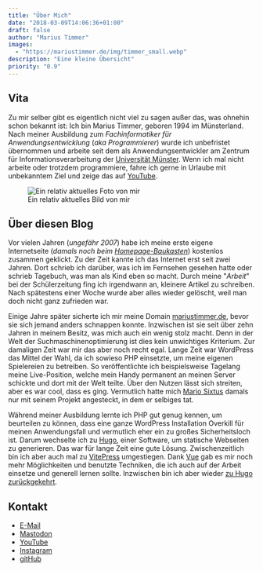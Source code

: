 ```yaml
---
title: "Über Mich"
date: "2018-03-09T14:06:36+01:00"
draft: false
author: "Marius Timmer"
images:
  - "https://mariustimmer.de/img/timmer_small.webp"
description: "Eine kleine Übersicht"
priority: "0.9"
---
```


## Vita
Zu mir selber gibt es eigentlich nicht viel zu sagen außer das, was ohnehin
schon bekannt ist: Ich bin Marius Timmer, geboren 1994 im Münsterland. Nach
meiner Ausbildung zum *Fachinformatiker für Anwendungsentwicklung* (*aka
Programmierer*) wurde ich unbefristet übernommen und arbeite seit dem als
Anwendungsentwickler am Zentrum für Informationsverarbeitung
der [Universität Münster](https://www.uni-muenster.de/). Wenn ich mal nicht arbeite oder trotzdem
programmiere, fahre ich gerne in Urlaube mit unbekanntem Ziel und zeige das
auf [YouTube](https://www.youtube.com/channel/UCIROfdOW4gffuwYVNE1nwGg).

<figure class="right col3">
    <img
        alt="Ein relativ aktuelles Foto von mir"
        src="/img/timmer.webp"
        srcset="/img/timmer_small.webp  480w,
                /img/timmer_medium.webp 960w,
                /img/timmer.webp 1024w"
    />
    <figcaption>Ein relativ aktuelles Bild von mir</figcaption>
</figure>

## Über diesen Blog
Vor vielen Jahren (_ungefähr 2007_) habe ich meine erste eigene Internetseite
(_damals noch beim [Homepage-Baukasten](https://www.homepage-baukasten.de/)_) kostenlos zusammen geklickt.
Zu der Zeit kannte ich das Internet erst seit zwei Jahren. Dort schrieb ich
darüber, was ich im Fernsehen gesehen hatte oder schrieb Tagebuch, was man
als Kind eben so macht. Durch meine "_Arbeit_" bei der Schülerzeitung fing
ich irgendwann an, kleinere Artikel zu schreiben. Nach spätestens einer
Woche wurde aber alles wieder gelöscht, weil man doch nicht ganz zufrieden war.

Einige Jahre später sicherte ich mir meine Domain [mariustimmer.de](https://mariustimmer.de/),
bevor sie sich jemand anders schnappen konnte. Inzwischen ist sie seit über
zehn Jahren in meinem Besitz, was mich auch ein wenig stolz macht. Denn in
der Welt der Suchmaschinen&shy;optimierung ist dies kein unwichtiges Kriterium.
Zur damaligen Zeit war mir das aber noch recht egal. Lange Zeit war WordPress
das Mittel der Wahl, da ich sowieso PHP einsetzte, um meine eigenen
Spielereien zu betreiben. So veröffentlichte ich beispielsweise Tagelang
meine Live-Position, welche mein Handy permanent an meinen Server schickte
und dort mit der Welt teilte. Über den Nutzen lässt sich streiten, aber
es war cool, dass es ging. Vermutlich hatte mich
[Mario Sixtus](https://mastodon.social/@sixtus) damals nur mit seinem
Projekt angesteckt, in dem er selbiges tat.

Während meiner Ausbildung lernte ich PHP gut genug kennen, um beurteilen
zu können, dass eine ganze WordPress Installation Overkill für meinen
Anwendungsfall und vermutlich eher ein zu großes Sicherheitsloch ist.
Darum wechselte ich zu [Hugo](https://gohugo.io/), einer Software,
um statische Webseiten zu generieren. Das war für lange Zeit eine gute
Lösung. Zwischenzeitlich bin ich aber auch mal zu [VitePress](https://vitepress.vuejs.org/)
umgestiegen. Dank [Vue](https://vuejs.org/) gab es mir noch mehr Möglichkeiten und benutzte
Techniken, die ich auch auf der Arbeit einsetze und generell lernen sollte.
Inzwischen bin ich aber wieder [zu Hugo zurückgekehrt](/post/zurueckzuhugo/).

## Kontakt
 - [E-Mail](/gnupg)
 - [Mastodon](https://mastodon.mariustimmer.de/@timmer)
 - [YouTube](https://www.youtube.com/channel/UCKllWK67NhLhk6QAwLelVyA)
 - [Instagram](https://instagram.com/@timmer94)
 - [gitHub](https://github.com/mariustimmer)
